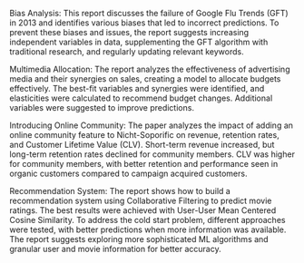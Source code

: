 Bias Analysis:
This report discusses the failure of Google Flu Trends (GFT) in 2013 and identifies various biases that led to incorrect predictions. To prevent these biases and issues, the report suggests increasing independent variables in data, supplementing the GFT algorithm with traditional research, and regularly updating relevant keywords.

Multimedia Allocation:
The report analyzes the effectiveness of advertising media and their synergies on sales, creating a model to allocate budgets effectively. The best-fit variables and synergies were identified, and elasticities were calculated to recommend budget changes. Additional variables were suggested to improve predictions.

Introducing Online Community:
The paper analyzes the impact of adding an online community feature to Nicht-Soporific on revenue, retention rates, and Customer Lifetime Value (CLV). Short-term revenue increased, but long-term retention rates declined for community members. CLV was higher for community members, with better retention and performance seen in organic customers compared to campaign acquired customers.

Recommendation System:
The report shows how to build a recommendation system using Collaborative Filtering to predict movie ratings. The best results were achieved with User-User Mean Centered Cosine Similarity. To address the cold start problem, different approaches were tested, with better predictions when more information was available. The report suggests exploring more sophisticated ML algorithms and granular user and movie information for better accuracy.
